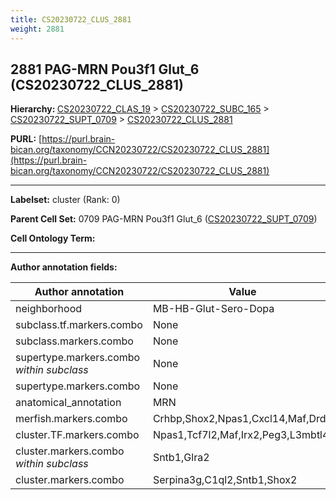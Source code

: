 ```yaml
---
title: CS20230722_CLUS_2881
weight: 2881
---
```

## 2881 PAG-MRN Pou3f1 Glut_6 (CS20230722_CLUS_2881)
<b>Hierarchy: </b>
[CS20230722_CLAS_19](../CS20230722_CLAS_19) >
[CS20230722_SUBC_165](../CS20230722_SUBC_165) >
[CS20230722_SUPT_0709](../CS20230722_SUPT_0709) >
[CS20230722_CLUS_2881](../CS20230722_CLUS_2881)

**PURL:** [https://purl.brain-bican.org/taxonomy/CCN20230722/CS20230722_CLUS_2881](https://purl.brain-bican.org/taxonomy/CCN20230722/CS20230722_CLUS_2881)

---


**Labelset:** cluster (Rank: 0)

**Parent Cell Set:** 0709 PAG-MRN Pou3f1 Glut_6 ([CS20230722_SUPT_0709](../CS20230722_SUPT_0709))



**Cell Ontology Term:** 

[MARKER GENES.]: #


---

[TRANSFERRED ANNOTATIONS.]: #


[AUTHOR ANNOTATION FIELDS.]: #


**Author annotation fields:**

| Author annotation | Value |
|-------------------|-------|
|neighborhood|MB-HB-Glut-Sero-Dopa|
|subclass.tf.markers.combo|None|
|subclass.markers.combo|None|
|supertype.markers.combo _within subclass_|None|
|supertype.markers.combo|None|
|anatomical_annotation|MRN|
|merfish.markers.combo|Crhbp,Shox2,Npas1,Cxcl14,Maf,Drd2|
|cluster.TF.markers.combo|Npas1,Tcf7l2,Maf,Irx2,Peg3,L3mbtl4|
|cluster.markers.combo _within subclass_|Sntb1,Glra2|
|cluster.markers.combo|Serpina3g,C1ql2,Sntb1,Shox2|
